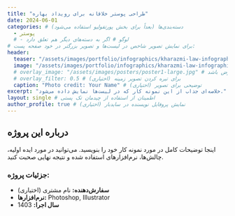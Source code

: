 ```yaml
---
title: "طراحی پوستر خلاقانه برای رویداد بهاره"
date: 2024-06-01 
categories: # دسته‌بندی‌ها (بعداً برای بخش پورتفولیو استفاده می‌شود)
  - پوستر
  # - لوگو # اگر به دسته‌های دیگر هم تعلق دارد
# برای نمایش تصویر شاخص در لیست‌ها و تصویر بزرگتر در خود صفحه پست:
header:
  teaser: "/assets/images/portfolio/infographics/kharazmi-law-infographic-teaser.jpg" # مسیر تصویر کوچک برای لیست‌ها
  image: "/assets/images/portfolio/infographics/kharazmi-law-infographic.jpg"   # مسیر تصویر بزرگ برای خود صفحه نمونه کار
  # overlay_image: "/assets/images/posters/poster1-large.jpg" # اگر می‌خواهید تصویر تمام عرض باشد
  # overlay_filter: 0.5 # (اختیاری) برای تیره کردن تصویر زمینه
  caption: "Photo credit: Your Name" # (اختیاری) توضیحی برای تصویر
excerpt: "خلاصه‌ای جذاب از این نمونه کار که در لیست‌ها نمایش داده می‌شود."
layout: single # اطمینان از استفاده از چیدمان تک پستی
author_profile: true # (اختیاری) نمایش پروفایل نویسنده در سایدبار
---
```


## درباره این پروژه

اینجا توضیحات کامل در مورد نمونه کار خود را بنویسید. می‌توانید در مورد ایده اولیه، چالش‌ها، نرم‌افزارهای استفاده شده و نتیجه نهایی صحبت کنید.

### جزئیات پروژه:
* **سفارش‌دهنده:** نام مشتری (اختیاری)
* **نرم‌افزارها:** Photoshop, Illustrator
* **سال اجرا:** 1403
